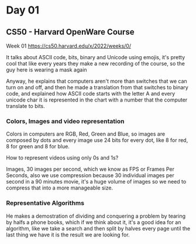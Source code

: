 # Day 01

## CS50 - Harvard OpenWare Course

Week 01
https://cs50.harvard.edu/x/2022/weeks/0/

It talks about ASCII code, bits, binary and Unicode using emojis, it's pretty cool that like every years they make a new recording of the course, so the guy here is wearing a mask again

Anyway, he explains that computers aren't more than switches that we can turn on and off, and then he made a translation from that switches to binary code, and explained how ASCII code starts with the letter A and every unicode char it is represented in the chart with a number that the computer translate to bits.

### Colors, Images and video representation

Colors in computers are RGB, Red, Green and Blue, so images are composed by dots and every image use 24 bits for every dot, like 8 for red, 8 for green and 8 for blue.

How to represent videos using only 0s and 1s?

Images, 30 images per second, which we know as FPS or Frames Per Seconds, also we use compression because 30 individual images per second in a 90 minutes movie, it's a huge volume of images so we need to compress that into a more manageable size.

### Representative Algorithms

He makes a demostration of dividing and conquering a problem by tearing by halfs a phone books, which if we think about it, it's a good idea for an algorithm, like we take a search and then split by halves every page until the last thing we have it is the result we are looking for.